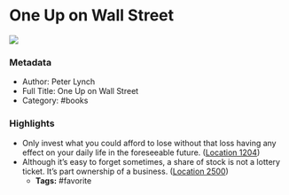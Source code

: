 # One Up on Wall Street

![](https://images-na.ssl-images-amazon.com/images/I/51Pft%2B2gbaL._SL200_.jpg)

### Metadata

- Author: Peter Lynch
- Full Title: One Up on Wall Street
- Category: #books

### Highlights

- Only invest what you could afford to lose without that loss having any effect on your daily life in the foreseeable future. ([Location 1204](https://readwise.io/to_kindle?action=open&asin=B006YDFYW6&location=1204))
- Although it’s easy to forget sometimes, a share of stock is not a lottery ticket. It’s part ownership of a business. ([Location 2500](https://readwise.io/to_kindle?action=open&asin=B006YDFYW6&location=2500))
    - **Tags:** #favorite
